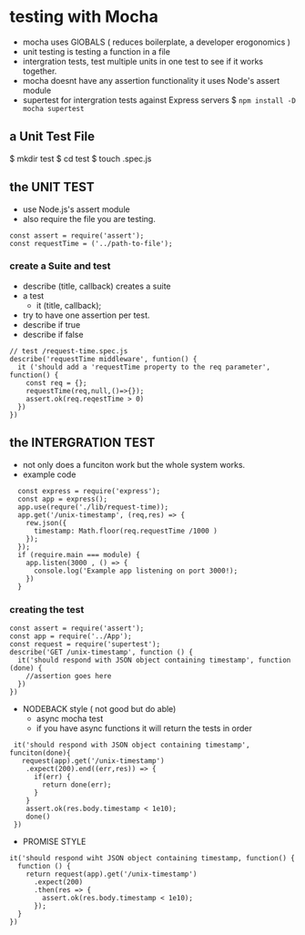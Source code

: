 
# testing with Mocha
* mocha uses GlOBALS ( reduces boilerplate, a developer erogonomics )
* unit testing is testing a function in a file
* intergration tests, test multiple units in one test to see if it works together. 
* mocha doesnt have any assertion functionality it uses Node's assert module
* supertest for intergration tests against Express servers
$ `npm install -D mocha supertest`

## a Unit Test File
$ mkdir test
$ cd test
$ touch <name-of-file>.spec.js


## the UNIT TEST
* use Node.js's assert module 
* also require the file you are testing. 
```
const assert = require('assert');
const requestTime = ('../path-to-file');
```
### create a Suite and test
* describe (title, callback) creates a suite
* a test 
  - it (title, callback);
* try to have one assertion per test. 
* describe if true
* describe if false

```
// test /request-time.spec.js
describe('requestTime middleware', funtion() {
  it ('should add a 'requestTime property to the req parameter', function() {
    const req = {};
    requestTime(req,null,()=>{});
    assert.ok(req.reqestTime > 0)
  })
})
```


## the INTERGRATION TEST
* not only does a funciton work but the whole system works.
* example code
``` 
  const express = require('express');
  const app = express();
  app.use(requre('./lib/request-time));
  app.get('/unix-timestamp', (req,res) => {
    rew.json({
      timestamp: Math.floor(req.requestTime /1000 )
    });
  });
  if (require.main === module) {
    app.listen(3000 , () => {
      console.log('Example app listening on port 3000!);
    })
  }
```

### creating the test
``` 
const assert = require('assert');
const app = require('../App');
const request = require('supertest');
describe('GET /unix-timestamp', function () {
  it('should respond with JSON object containing timestamp', function (done) {
    //assertion goes here
  })
})
```

* NODEBACK style ( not good but do able)
  - async mocha test
  - if you have async functions it will return the tests in order
```
 it('should respond with JSON object containing timestamp', funciton(done){
   request(app).get('/unix-timestamp')
    .expect(200).end((err,res)) => {
      if(err) {
        return done(err);
      }
    }
    assert.ok(res.body.timestamp < 1e10);
    done()
 })
```

* PROMISE STYLE

```
it('should respond wiht JSON object containing timestamp, function() {
  function () {
    return request(app).get('/unix-timestamp')
      .expect(200)
      .then(res => {
        assert.ok(res.body.timestamp < 1e10);
      });
  }
})
```